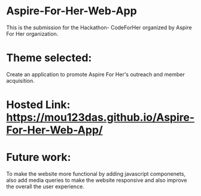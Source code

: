 # Aspire-For-Her-Web-App

This is the submission for the Hackathon- CodeForHer organized by Aspire For Her organization.

# Theme selected:

Create an application to promote Aspire For Her's outreach and member acquisition.

# Hosted Link: https://mou123das.github.io/Aspire-For-Her-Web-App/

# Future work:
To make the website more functional by adding javascript componenets, also add media queries to make the website responsive and also improve the overall the user experience.
